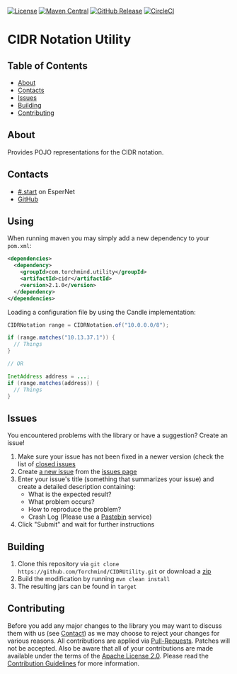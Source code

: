 [![License](https://img.shields.io/github/license/Torchmind/CIDRUtility.svg?style=flat-square)](https://www.apache.org/licenses/LICENSE-2.0.txt)
[![Maven Central](https://img.shields.io/maven-central/v/com.torchmind.utility/version.svg?style=flat-square)](https://search.maven.org/#search%7Cga%7C1%7Cg%3Acom.torchmind.utility%20a%3Acidr)
[![GitHub Release](https://img.shields.io/github/release/Torchmind/CIDRUtility.svg?style=flat-square)](https://github.com/Torchmind/CIDRUtility/releases)
[![CircleCI](https://img.shields.io/circleci/project/github/Torchmind/CIDRUtility.svg?style=flat-square)](https://circleci.com/gh/Torchmind/CIDRUtility)

CIDR Notation Utility
=====================

Table of Contents
-----------------
* [About](#about)
* [Contacts](#contacts)
* [Issues](#issues)
* [Building](#building)
* [Contributing](#contributing)

About
-----

Provides POJO representations for the CIDR notation.

Contacts
--------

* [#.start](http://webchat.esper.net/?channels=.start&prompt=1) on EsperNet
* [GitHub](https://github.com/Torchmind/CIDRUtility)

Using
-----

When running maven you may simply add a new dependency to your ```pom.xml```:

```xml
<dependencies>
  <dependency>
    <groupId>com.torchmind.utility</groupId>
    <artifactId>cidr</artifactId>
    <version>2.1.0</version>
  </dependency>
</dependencies>
```

Loading a configuration file by using the Candle implementation:
```java
CIDRNotation range = CIDRNotation.of("10.0.0.0/8");

if (range.matches("10.13.37.1")) {
  // Things
}

// OR

InetAddress address = ...;
if (range.matches(address)) {
  // Things
}
```

Issues
------

You encountered problems with the library or have a suggestion? Create an issue!

1. Make sure your issue has not been fixed in a newer version (check the list of [closed issues](https://github.com/Torchmind/CIDRUtility/issues?q=is%3Aissue+is%3Aclosed)
1. Create [a new issue](https://github.com/Torchmind/CIDRUtility/issues/new) from the [issues page](https://github.com/Torchmind/CIDRUtility/issues)
1. Enter your issue's title (something that summarizes your issue) and create a detailed description containing:
   - What is the expected result?
   - What problem occurs?
   - How to reproduce the problem?
   - Crash Log (Please use a [Pastebin](http://www.pastebin.com) service)
1. Click "Submit" and wait for further instructions

Building
--------

1. Clone this repository via ```git clone https://github.com/Torchmind/CIDRUtility.git``` or download a [zip](https://github.com/Torchmind/CIDRUtility/archive/master.zip)
1. Build the modification by running ```mvn clean install```
1. The resulting jars can be found in ```target```

Contributing
------------

Before you add any major changes to the library you may want to discuss them with us (see [Contact](#contact)) as
we may choose to reject your changes for various reasons. All contributions are applied via [Pull-Requests](https://help.github.com/articles/creating-a-pull-request).
Patches will not be accepted. Also be aware that all of your contributions are made available under the terms of the
[Apache License 2.0](https://www.apache.org/licenses/LICENSE-2.0.txt). Please read the [Contribution Guidelines](CONTRIBUTING.md)
for more information.

